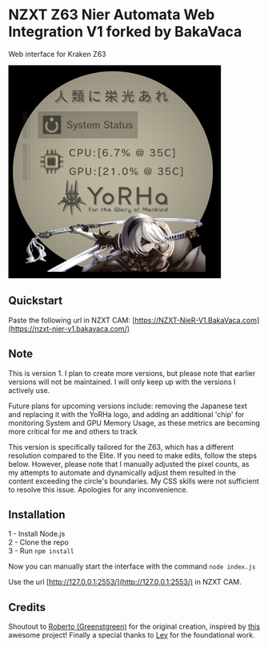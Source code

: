 # NZXT Z63 Nier Automata Web Integration V1 forked by BakaVaca

Web interface for Kraken Z63

![Interface preview](./public/demo.png)

## Quickstart
Paste the following url in NZXT CAM: [https://NZXT-NieR-V1.BakaVaca.com](https://nzxt-nier-v1.bakavaca.com/)

## Note
This is version 1. I plan to create more versions, but please note that earlier versions will not be maintained. I will only keep up with the versions I actively use.

Future plans for upcoming versions include: removing the Japanese text and replacing it with the YoRHa logo, and adding an additional 'chip' for monitoring System and GPU Memory Usage, as these metrics are becoming more critical for me and others to track

This version is specifically tailored for the Z63, which has a different resolution compared to the Elite. If you need to make edits, follow the steps below. However, please note that I manually adjusted the pixel counts, as my attempts to automate and dynamically adjust them resulted in the content exceeding the circle's boundaries. My CSS skills were not sufficient to resolve this issue. Apologies for any inconvenience.

## Installation
1 - Install Node.js  
2 - Clone the repo  
3 - Run `npm install`

Now you can manually start the interface with the command `node index.js`


Use the url [http://127.0.0.1:2553/](http://127.0.0.1:2553/) in NZXT CAM.


## Credits
Shoutout to [Roberto (Greenstgreen)](https://github.com/Greenestgreen) for the original creation, inspired by [this](https://codepen.io/levise/pen/vMzEwr) awesome project! Finally a special thanks to [Lev](https://codepen.io/levise) for the foundational work.
